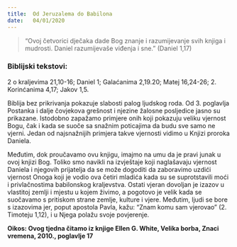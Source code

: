 ```yaml
---
title:  Od Jeruzalema do Babilona
date:   04/01/2020
---
```


> <p></p>
> “Ovoj četvorici dječaka dade Bog znanje i razumijevanje svih knjiga i mudrosti. Daniel razumijevaše viđenja i sne.” (Daniel 1,17)

### Biblijski tekstovi:
2 o kraljevima 21,10-16; Daniel 1; Galaćanima 2,19.20; Matej 16,24-26; 2. Korinćanima 4,17; Jakov 1,5.

Biblija bez prikrivanja pokazuje slabosti palog ljudskog roda. Od 3. poglavlja Postanka i dalje čovjekova grešnost i njezine žalosne posljedice jasno su prikazane. Istodobno zapažamo primjere onih koji pokazuju veliku vjernost Bogu, čak i kada se suoče sa snažnim poticajima da budu sve samo ne vjerni. Jedan od najsnažnijih primjera takve vjernosti vidimo u Knjizi proroka Daniela.

Međutim, dok proučavamo ovu knjigu, imajmo na umu da je pravi junak u ovoj knjizi Bog. Toliko smo navikli na izvještaje koji naglašavaju vjernost Daniela i njegovih prijatelja da se može dogoditi da zaboravimo uzdići vjernost Onoga koji je vodio ova četiri mladića kada su se suprotstavili moći i privlačnostima babilonskog kraljevstva. Ostati vjeran dovoljan je izazov u vlastitoj zemlji i mjestu u kojem živimo, a pogotovo je velik kada se suočavamo s pritiskom strane zemlje, kulture i vjere. Međutim, ljudi se bore s izazovima jer, poput apostola Pavla, kažu: “Znam komu sam vjerovao” (2. Timoteju 1,12), i u Njega polažu svoje povjerenje.

**Oikos: Ovog tjedna čitamo iz knjige Ellen G. White, Velika borba, Znaci vremena, 2010., poglavlje 17**
